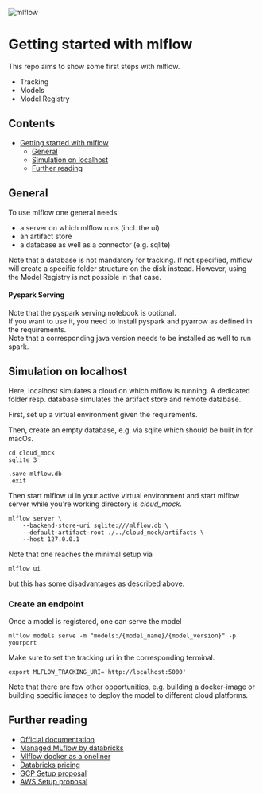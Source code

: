 ![mlflow](https://s20.directupload.net/images/220301/qlrp88lw.png)

# Getting started with mlflow

This repo aims to show some first steps with mlflow.
* Tracking
* Models
* Model Registry

## Contents

- [Getting started with mlflow](#getting-started-with-mlflow)
  * [General](#general)
  * [Simulation on localhost](#simulation-on-localhost)
  * [Further reading](#further-reading)
    

## General

To use mlflow one general needs:
* a server on which mlflow runs (incl. the ui)
* an artifact store
* a database as well as a connector (e.g. sqlite)

Note that a database is not mandatory for tracking. If not specified, mlflow will create a specific folder structure on the disk instead. 
However, using the Model Registry is not possible in that case.

#### Pyspark Serving

Note that the pyspark serving notebook is optional.  
If you want to use it, you need to install pyspark and pyarrow as defined in the requirements.  
Note that a corresponding java version needs to be installed as well to run spark.  

## Simulation on localhost

Here, localhost simulates a cloud on which mlflow is running. A dedicated folder resp. database simulates the artifact store and remote database. 

First, set up a virtual environment given the requirements. 

Then, create an empty database, e.g. via sqlite which should be built in for macOs.  

``` console
cd cloud_mock
sqlite 3
```

``` console
.save mlflow.db
.exit
```

Then start mlflow ui in your active virtual environment and start mlflow server while you're working directory is *cloud_mock*.

```console
mlflow server \
    --backend-store-uri sqlite:///mlflow.db \
    --default-artifact-root ./../cloud_mock/artifacts \
    --host 127.0.0.1
```

Note that one reaches the minimal setup via

```console
mlflow ui
```

but this has some disadvantages as described above. 

### Create an endpoint

Once a model is registered, one can serve the model 

```console
mlflow models serve -m "models:/{model_name}/{model_version}" -p yourport
```

Make sure to set the tracking uri in the corresponding terminal.

```console
export MLFLOW_TRACKING_URI='http://localhost:5000'
```

Note that there are few other opportunities, e.g. building a docker-image or building specific images
to deploy the model to different cloud platforms.

## Further reading

* [Official documentation](https://www.mlflow.org/docs/latest/index.html)
* [Managed MLflow by databricks](https://databricks.com/de/product/managed-mlflow) 
* [Mlflow docker as a oneliner](https://github.com/Toumash/mlflow-docker)
* [Databricks pricing](https://databricks.com/product/pricing)
* [GCP Setup proposal](https://medium.com/@Sushil_Kumar/setting-up-mlflow-on-google-cloud-for-remote-tracking-of-machine-learning-experiments-b48e0122de04)
* [AWS Setup proposal](https://aws.amazon.com/blogs/machine-learning/managing-your-machine-learning-lifecycle-with-mlflow-and-amazon-sagemaker/
)

